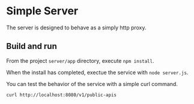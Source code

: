 # Simple Server

The server is designed to behave as a simply http proxy.

## Build and run

From the project `server/app` directory, execute `npm install`.

When the install has completed, exectue the service with `node server.js`.

You can test the behavior of the service with a simple curl command. 

    curl http://localhost:8080/v1/public-apis
